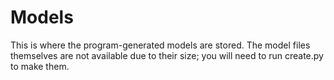# Models
This is where the program-generated models are stored. The model files themselves are not available due to their size; you will need to run create.py to make them.